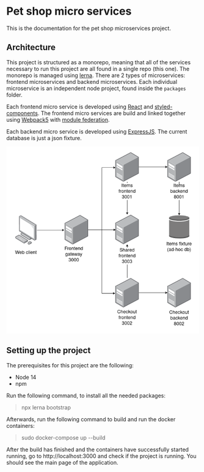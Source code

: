 # Pet shop micro services

This is the documentation for the pet shop microservices project.

## Architecture

This project is structured as a monorepo, meaning that all of the services necessary to run this project are all found in a single repo (this one). The monorepo is managed using [lerna](https://lerna.js.org/). There are 2 types of microservices: frontend microservices and backend microservices. Each individual microservice is an independent node project, found inside the `packages` folder. 

Each frontend micro service is developed using [React](https://reactjs.org/) and [styled-components](https://styled-components.com/). The frontend micro services are build and linked together using [Webpack5](https://webpack.js.org/) with [module federation](https://webpack.js.org/concepts/module-federation/). 

Each backend micro service is developed using [ExpressJS](https://expressjs.com/). The current database is just a json fixture.

![Pet shop architecture](./pet-shop-micro-services.drawio.png)

## Setting up the project

The prerequisites for this project are the following:
* Node 14
* npm

Run the following command, to install all the needed packages:
> npx lerna bootstrap

Afterwards, run the following command to build and run the docker containers:
> sudo docker-compose up --build

After the build has finished and the containers have successfully started running, go to http://localhost:3000 and check if the project is running. You should see the main page of the application.
